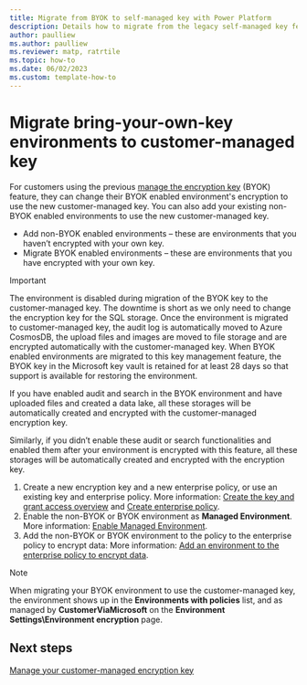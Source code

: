 ```yaml
---
title: Migrate from BYOK to self-managed key with Power Platform
description: Details how to migrate from the legacy self-managed key feature to customer-managed key
author: paulliew
ms.author: paulliew
ms.reviewer: matp, ratrtile
ms.topic: how-to 
ms.date: 06/02/2023
ms.custom: template-how-to
---
```

# Migrate bring-your-own-key environments to customer-managed key

For customers using the previous [manage the encryption key](manage-encryption-key.md) (BYOK) feature, they can change their BYOK enabled environment's encryption to use the new customer-managed key. You can also add your existing non-BYOK enabled environments to use the new customer-managed key.

- Add non-BYOK enabled environments – these are environments that you haven’t encrypted with your own key.
- Migrate BYOK enabled environments – these are environments that you have encrypted with your own key.

> [!IMPORTANT]
>
> The environment is disabled during migration of the BYOK key to the customer-managed key. The downtime is short as we only need to change the encryption key for the SQL storage. Once the environment is migrated to customer-managed key, the audit log is automatically moved to Azure CosmosDB, the upload files and images are moved to file storage and are encrypted automatically with the customer-managed key. When BYOK enabled environments are migrated to this key management feature, the BYOK key in the Microsoft key vault is retained for at least 28 days so that support is available for restoring the environment.

If you have enabled audit and search in the BYOK environment and have uploaded files and created a data lake, all these storages will be automatically created and encrypted with the customer-managed encryption key.

Similarly, if you didn’t enable these audit or search functionalities and enabled them after your environment is encrypted with this feature, all these storages will be automatically created and encrypted with the encryption key.

1. Create a new encryption key and a new enterprise policy, or use an existing key and enterprise policy. More information: [Create the key and grant access overview](customer-managed-key.md#create-the-key-and-grant-access-overview) and [Create enterprise policy](customer-managed-key.md#create-enterprise-policy).
1. Enable the non-BYOK or BYOK environment as **Managed Environment**. More information: [Enable Managed Environment](customer-managed-key.md#enable-managed-environment-for-the-environment-to-be-added-into-the-enterprise-policy).
1. Add the non-BYOK or BYOK environment to the policy to the enterprise policy to encrypt data: More information: [Add an environment to the enterprise policy to encrypt data](customer-managed-key.md#add-an-environment-to-the-enterprise-policy-to-encrypt-data).

> [!NOTE]
> When migrating your BYOK environment to use the customer-managed key, the environment shows up in the **Environments with policies** list, and as managed by **CustomerViaMicrosoft** on the **Environment Settings\Environment encryption** page.

## Next steps

[Manage your customer-managed encryption key](customer-managed-key.md)
